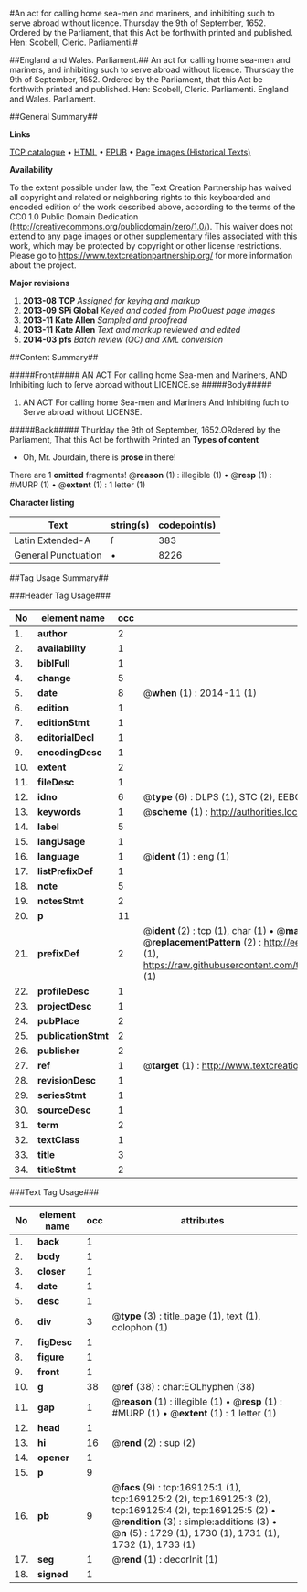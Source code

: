 #An act for calling home sea-men and mariners, and inhibiting such to serve abroad without licence. Thursday the 9th of September, 1652. Ordered by the Parliament, that this Act be forthwith printed and published. Hen: Scobell, Cleric. Parliamenti.#

##England and Wales. Parliament.##
An act for calling home sea-men and mariners, and inhibiting such to serve abroad without licence. Thursday the 9th of September, 1652. Ordered by the Parliament, that this Act be forthwith printed and published. Hen: Scobell, Cleric. Parliamenti.
England and Wales. Parliament.

##General Summary##

**Links**

[TCP catalogue](http://www.ota.ox.ac.uk/tcp/)  • 
[HTML](http://tei.it.ox.ac.uk/tcp/Texts-HTML/free/A74/A74453.html)  • 
[EPUB](http://tei.it.ox.ac.uk/tcp/Texts-EPUB/free/A74/A74453.epub) • 
[Page images (Historical Texts)](https://historicaltexts.jisc.ac.uk/eebo-99868238e)

**Availability**

To the extent possible under law, the Text Creation Partnership has waived all copyright and related or neighboring rights to this keyboarded and encoded edition of the work described above, according to the terms of the CC0 1.0 Public Domain Dedication (http://creativecommons.org/publicdomain/zero/1.0/). This waiver does not extend to any page images or other supplementary files associated with this work, which may be protected by copyright or other license restrictions. Please go to https://www.textcreationpartnership.org/ for more information about the project.

**Major revisions**

1. __2013-08__ __TCP__ *Assigned for keying and markup*
1. __2013-09__ __SPi Global__ *Keyed and coded from ProQuest page images*
1. __2013-11__ __Kate Allen__ *Sampled and proofread*
1. __2013-11__ __Kate Allen__ *Text and markup reviewed and edited*
1. __2014-03__ __pfs__ *Batch review (QC) and XML conversion*

##Content Summary##

#####Front#####
AN ACT For calling home Sea-men and Mariners, AND Inhibiting ſuch to ſerve abroad without LICENCE.se
#####Body#####

1. AN ACT For calling home Sea-men and Mariners And Inhibiting ſuch to Serve abroad without LICENSE.

#####Back#####
Thurſday the 9th of September, 1652.ORdered by the Parliament, That this Act be forthwith Printed an
**Types of content**

  * Oh, Mr. Jourdain, there is **prose** in there!

There are 1 **omitted** fragments! 
 @__reason__ (1) : illegible (1)  •  @__resp__ (1) : #MURP (1)  •  @__extent__ (1) : 1 letter (1)

**Character listing**


|Text|string(s)|codepoint(s)|
|---|---|---|
|Latin Extended-A|ſ|383|
|General Punctuation|•|8226|

##Tag Usage Summary##

###Header Tag Usage###

|No|element name|occ|attributes|
|---|---|---|---|
|1.|__author__|2||
|2.|__availability__|1||
|3.|__biblFull__|1||
|4.|__change__|5||
|5.|__date__|8| @__when__ (1) : 2014-11 (1)|
|6.|__edition__|1||
|7.|__editionStmt__|1||
|8.|__editorialDecl__|1||
|9.|__encodingDesc__|1||
|10.|__extent__|2||
|11.|__fileDesc__|1||
|12.|__idno__|6| @__type__ (6) : DLPS (1), STC (2), EEBO-CITATION (1), PROQUEST (1), VID (1)|
|13.|__keywords__|1| @__scheme__ (1) : http://authorities.loc.gov/ (1)|
|14.|__label__|5||
|15.|__langUsage__|1||
|16.|__language__|1| @__ident__ (1) : eng (1)|
|17.|__listPrefixDef__|1||
|18.|__note__|5||
|19.|__notesStmt__|2||
|20.|__p__|11||
|21.|__prefixDef__|2| @__ident__ (2) : tcp (1), char (1)  •  @__matchPattern__ (2) : ([0-9\-]+):([0-9IVX]+) (1), (.+) (1)  •  @__replacementPattern__ (2) : http://eebo.chadwyck.com/downloadtiff?vid=$1&page=$2 (1), https://raw.githubusercontent.com/textcreationpartnership/Texts/master/tcpchars.xml#$1 (1)|
|22.|__profileDesc__|1||
|23.|__projectDesc__|1||
|24.|__pubPlace__|2||
|25.|__publicationStmt__|2||
|26.|__publisher__|2||
|27.|__ref__|1| @__target__ (1) : http://www.textcreationpartnership.org/docs/. (1)|
|28.|__revisionDesc__|1||
|29.|__seriesStmt__|1||
|30.|__sourceDesc__|1||
|31.|__term__|2||
|32.|__textClass__|1||
|33.|__title__|3||
|34.|__titleStmt__|2||


###Text Tag Usage###

|No|element name|occ|attributes|
|---|---|---|---|
|1.|__back__|1||
|2.|__body__|1||
|3.|__closer__|1||
|4.|__date__|1||
|5.|__desc__|1||
|6.|__div__|3| @__type__ (3) : title_page (1), text (1), colophon (1)|
|7.|__figDesc__|1||
|8.|__figure__|1||
|9.|__front__|1||
|10.|__g__|38| @__ref__ (38) : char:EOLhyphen (38)|
|11.|__gap__|1| @__reason__ (1) : illegible (1)  •  @__resp__ (1) : #MURP (1)  •  @__extent__ (1) : 1 letter (1)|
|12.|__head__|1||
|13.|__hi__|16| @__rend__ (2) : sup (2)|
|14.|__opener__|1||
|15.|__p__|9||
|16.|__pb__|9| @__facs__ (9) : tcp:169125:1 (1), tcp:169125:2 (2), tcp:169125:3 (2), tcp:169125:4 (2), tcp:169125:5 (2)  •  @__rendition__ (3) : simple:additions (3)  •  @__n__ (5) : 1729 (1), 1730 (1), 1731 (1), 1732 (1), 1733 (1)|
|17.|__seg__|1| @__rend__ (1) : decorInit (1)|
|18.|__signed__|1||

